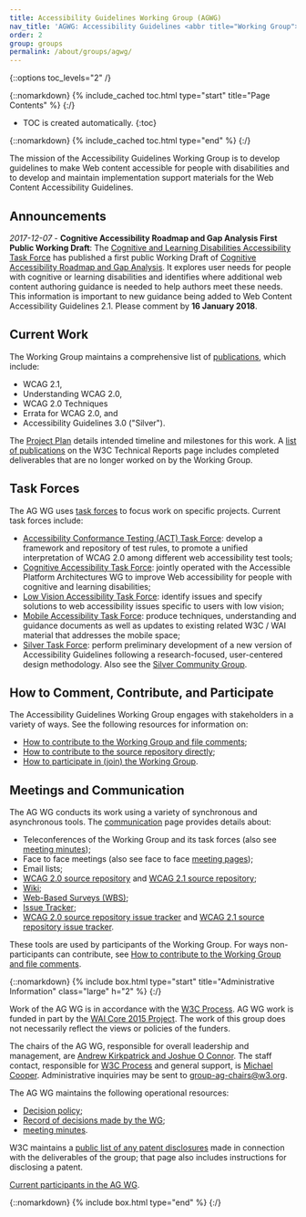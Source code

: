 ```yaml
---
title: Accessibility Guidelines Working Group (AGWG)
nav_title: 'AGWG: Accessibility Guidelines <abbr title="Working Group">WG</abbr>'
order: 2
group: groups
permalink: /about/groups/agwg/
---
```


{::options toc_levels="2" /}

{::nomarkdown}
{% include_cached toc.html type="start" title="Page Contents" %}
{:/}

-   TOC is created automatically.
{:toc}

{::nomarkdown}
{% include_cached toc.html type="end" %}
{:/}

The mission of the Accessibility Guidelines Working Group is to develop
guidelines to make Web content accessible for people with disabilities
and to develop and maintain implementation support materials for the Web
Content Accessibility Guidelines.

## Announcements

*2017-12-07* - **Cognitive Accessibility Roadmap and Gap Analysis First
Public Working Draft**: The [Cognitive and Learning Disabilities
Accessibility Task Force](https://www.w3.org/WAI/PF/cognitive-a11y-tf/)
has published a first public Working Draft of [Cognitive Accessibility
Roadmap and Gap
Analysis](https://www.w3.org/TR/2017/WD-coga-gap-analysis-20171207/). It
explores user needs for people with cognitive or learning disabilities
and identifies where additional web content authoring guidance is needed
to help authors meet these needs. This information is important to new
guidance being added to Web Content Accessibility Guidelines 2.1. Please
comment by **16 January 2018**.

## Current Work

The Working Group maintains a comprehensive list of
[publications](deliverables), which include:

-   WCAG 2.1,
-   Understanding WCAG 2.0,
-   WCAG 2.0 Techniques
-   Errata for WCAG 2.0, and
-   Accessibility Guidelines 3.0 ("Silver").

The [Project Plan](project) details intended timeline and milestones for
this work. A [list of
publications](https://www.w3.org/TR/tr-groups-all#tr_Web_Content_Accessibility_Guidelines_Working_Group)
on the W3C Technical Reports page includes completed deliverables that
are no longer worked on by the Working Group.

## Task Forces

The AG WG uses [task forces](task-forces) to focus work on specific
projects. Current task forces include:

-   [Accessibility Conformance Testing (ACT) Task
    Force](task-forces/conformance-testing/): develop a framework and
    repository of test rules, to promote a unified interpretation of
    WCAG 2.0 among different web accessibility test tools;
-   [Cognitive Accessibility Task
    Force](http://www.w3.org/WAI/PF/cognitive-a11y-tf/): jointly
    operated with the Accessible Platform Architectures WG to improve
    Web accessibility for people with cognitive and learning
    disabilities;
-   [Low Vision Accessibility Task Force](low-vision-a11y-tf/): identify
    issues and specify solutions to web accessibility issues specific to
    users with low vision;
-   [Mobile Accessibility Task Force](mobile-a11y-tf/): produce
    techniques, understanding and guidance documents as well as updates
    to existing related W3C / WAI material that addresses the mobile
    space;
-   [Silver Task Force](task-forces/silver/): perform preliminary
    development of a new version of Accessibility Guidelines following a
    research-focused, user-centered design methodology. Also see the
    [Silver Community Group](https://www.w3.org/community/silver/).

## How to Comment, Contribute, and Participate

The Accessibility Guidelines Working Group engages with stakeholders in
a variety of ways. See the following resources for information on:

-   [How to contribute to the Working Group and file
    comments](/WAI/WCAG20/comments/);
-   [How to contribute to the source repository
    directly](https://github.com/w3c/wcag/);
-   [How to participate in (join) the Working Group](participation).

## Meetings and Communication

The AG WG conducts its work using a variety of synchronous and
asynchronous tools. The [communication](communication) page provides
details about:

-   Teleconferences of the Working Group and its task forces (also see
    [meeting minutes](minutes));
-   Face to face meetings (also see face to face [meeting
    pages](wiki/Meetings));
-   Email lists;
-   [WCAG 2.0 source repository](https://github.com/w3c/wcag/) and [WCAG
    2.1 source repository](https://github.com/w3c/wcag21/);
-   [Wiki](wiki/);
-   [Web-Based Surveys (WBS)](/2002/09/wbs/35422/);
-   [Issue Tracker](track/);
-   [WCAG 2.0 source repository issue
    tracker](https://github.com/w3c/wcag/issues) and [WCAG 2.1 source
    repository issue tracker](https://github.com/w3c/wcag21/issues).

These tools are used by participants of the Working Group. For ways
non-participants can contribute, see [How to contribute to the Working
Group and file comments](/WAI/WCAG20/comments/).

</div>

{::nomarkdown}
{% include box.html type="start" title="Administrative Information" class="large" h="2" %}
{:/}

Work of the AG WG is in accordance with the [W3C
Process](http://www.w3.org/2015/Process-20150901/). AG WG work is funded
in part by the [WAI Core 2015 Project](http://www.w3.org/WAI/Core2015/).
The work of this group does not necessarily reflect the views or
policies of the funders.

The chairs of the AG WG, responsible for overall leadership and
management, are [Andrew Kirkpatrick and Joshue O
Connor](mailto:akirkpat@adobe.com,josh@interaccess.ie). The staff
contact, responsible for [W3C
Process](http://www.w3.org/Consortium/Process/) and general support, is
[Michael Cooper](http://www.w3.org/People/cooper/). Administrative
inquiries may be sent to <group-ag-chairs@w3.org>.

The AG WG maintains the following operational resources:

-   [Decision policy](decision-policy);
-   [Record of decisions made by the WG](wiki/Decisions);
-   [meeting minutes](minutes-history).

W3C maintains a [public list of any patent
disclosures](http://www.w3.org/2004/01/pp-impl/35422/status) made in
connection with the deliverables of the group; that page also includes
instructions for disclosing a patent.

[Current participants in the AG
WG](https://www.w3.org/2000/09/dbwg/details?group=35422&amp;public=1).

{::nomarkdown}
{% include box.html type="end" %}
{:/}